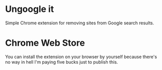 # Ungoogle it
Simple Chrome extension for removing sites from Google search results.

# Chrome Web Store
You can install the extension on your browser by yourself because there's no way in hell I'm paying five bucks just to publish this.